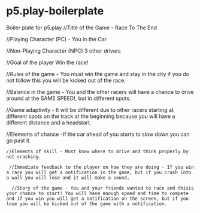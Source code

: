 # p5.play-boilerplate
Boiler plate for p5.play
//Title of the Game - Race To The End

//Playing Character (PC) - You in the Car

//Non-Playing Character (NPC) 3 other drivers

//Goal of the player Win the race!

//Rules of the game - You must win the game and stay in the city if you do not follow this you will be kicked out of the race.

 //Balance in the game - You and the other racers will have a chance to drive around at the SAME SPEED!, but in different spots.

  //Game adaptivity - It will be different due to other racers starting at different spots on the track at the beginning because you will have a different distance and a headstart. 
  
   //Elements of chance -If the car ahead of you starts to slow down you can go past it.
   
    //Elements of skill - Must know where to drive and think properly by not crashing.
    
     //Immediate feedback to the player on how they are doing - If you win a race you will get a notification in the game, but if you crash into a wall you will lose and it will make a sound.
     
      //Story of the game - You and your friends wanted to race and thisis your chance to start! You will have enough speed and time to compete and if you win you will get a notification on the screen, but if you lose you will be kicked out of the game with a notification.